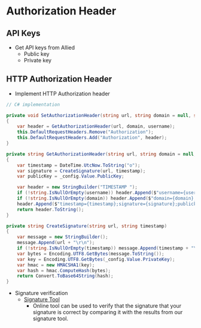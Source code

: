 # Authorization Header

## API Keys

- Get API keys from Allied
  - Public key
  - Private key

## HTTP Authorization Header

- Implement HTTP Authorization header

```cs
// C# implementation

private void SetAuthorizationHeader(string url, string domain = null, string username = null)
{
    var header = GetAuthorizationHeader(url, domain, username);
    this.DefaultRequestHeaders.Remove("Authorization");
    this.DefaultRequestHeaders.Add("Authorization", header);
}

private string GetAuthorizationHeader(string url, string domain = null, string username = null)
{
    var timestamp = DateTime.UtcNow.ToString("o");
    var signature = CreateSignature(url, timestamp);
    var publicKey = _config.Value.PublicKey;

    var header = new StringBuilder("TIMESTAMP ");
    if (!string.IsNullOrEmpty(username)) header.Append($"username={username};");
    if (!string.IsNullOrEmpty(domain)) header.Append($"domain={domain};");
    header.Append($"timestamp={timestamp};signature={signature};publickey={publicKey}");
    return header.ToString();
}

private string CreateSignature(string url, string timestamp)
{
    var message = new StringBuilder();
    message.Append(url + "\r\n");
    if (!string.IsNullOrEmpty(timestamp)) message.Append(timestamp + "\r\n");
    var bytes = Encoding.UTF8.GetBytes(message.ToString());
    var key = Encoding.UTF8.GetBytes(_config.Value.PrivateKey);
    var hmac = new HMACSHA1(key);
    var hash = hmac.ComputeHash(bytes);
    return Convert.ToBase64String(hash);
}

```

- Signature verification
  - [Signature Tool][SignatureTool]
    - Online tool can be used to verify that the signature that your signature is correct by comparing it with the results from our signature tool.

[SignatureTool]: https://alliedpayment.github.io/Utilities/
